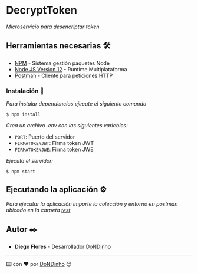 # DecryptToken

_Microservicio para desencriptar token_

## Herramientas necesarias 🛠️

-   [NPM](https://www.npmjs.com/) - Sistema gestión paquetes Node
-   [Node JS Version 12](https://nodejs.org/en/blog/release/v12.13.0/) - Runtime Multiplataforma
-   [Postman](https://www.postman.com/) - Cliente para peticiones HTTP

### Instalación 🔧

_Para instalar dependencias ejecute el siguiente comando_

```
$ npm install
```

_Crea un archivo .env con las siguientes variables:_

-   `PORT`: Puerto del servidor
-   `FIRMATOKENJWT`: Firma token JWT
-   `FIRMATOKENJWE`: Firma token JWE

_Ejecuta el servidor:_

```
$ npm start
```

## Ejecutando la aplicación ⚙️

_Para ejecutar la aplicación importe la colección y entorno en postman ubicado en la carpeta [test](https://github.com/DoNDinho/ms-DecryptToken/tree/main/test)_

## Autor ✒️

-   **Diego Flores** - Desarrollador [DoNDinho](https://github.com/DoNDinho)

---

⌨️ con ❤️ por [DoNDinho](https://github.com/DoNDinho) 😊
